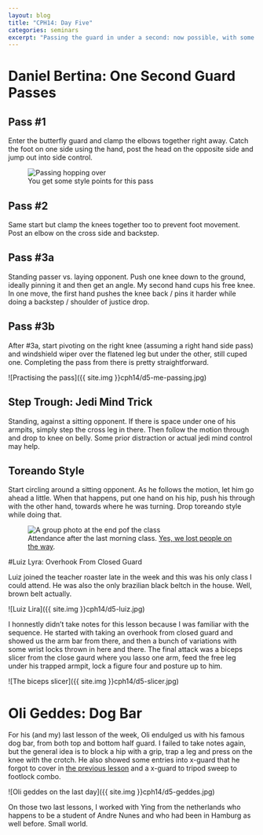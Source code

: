 ```yaml
---
layout: blog
title: "CPH14: Day Five"
categories: seminars
excerpt: "Passing the guard in under a second: now possible, with some jedi mind tricks. Luiz Lyra demonstrates an attack sequence from the closed guard and Oli Geddes shows the infamous dogbar."
---
```

# Daniel Bertina: One Second Guard Passes

## Pass #1
Enter the butterfly guard and clamp the elbows together right away. Catch the foot on one side using the hand, post the head on the opposite side and jump out into side control.

<figure>
	<img src="{{ site.img }}cph14/d5-air-pass.jpg" alt="Passing hopping over" />
	<figcaption>
		You get some style points for this pass
	</figcaption>
</figure>

## Pass #2
Same start but clamp the knees together too to prevent foot movement. Post an elbow on the cross side and backstep.

## Pass #3a
Standing passer vs. laying opponent. Push one knee down to the ground, ideally pinning it and then get an angle. My second hand cups his free knee. In one move, the first hand pushes the knee back / pins it harder while doing a backstep / shoulder of justice drop.

## Pass #3b
After #3a, start pivoting on the right knee (assuming a right hand side pass) and windshield wiper over the flatened leg but under the other, still cuped one. Completing the pass from there is pretty straightforward.

![Practising the pass]({{ site.img }}cph14/d5-me-passing.jpg)

## Step Trough: Jedi Mind Trick
Standing, against a sitting opponent. If there is space under one of his armpits, simply step the cross leg in there. Then follow the motion through and drop to knee on belly. Some prior distraction or actual jedi mind control may help.

## Toreando Style
Start circling around a sitting opponent. As he follows the motion, let him go ahead a little. When that happens, put one hand on his hip, push his through with the other hand, towards where he was turning. Drop toreando style while doing that.

<figure>
	<img src="{{ site.img }}cph14/d5-bertina-tired.jpg" alt="A group photo at the end pof the class" />
	<figcaption>
		Attendance after the last morning class. <a href="{{ site.baseurl }}/seminars/2014/09/23/cph14-day-two.html">Yes, we lost people on the way</a>.
	</figcaption>
</figure>

<a name="lyra"></a>
#Luiz Lyra: Overhook From Closed Guard

Luiz joined the teacher roaster late in the week and this was his only class I could attend. He was also the only brazilian black beltch in the house. Well, brown belt actually.

![Luiz Lira]({{ site.img }}cph14/d5-luiz.jpg)

I honnestly didn’t take notes for this lesson because I was familiar with the sequence. He started with taking an overhook from closed guard and showed us the arm bar from there, and then a bunch of variations with some wrist locks thrown in here and there. The final attack was a biceps slicer from the close gaurd where you lasso one arm, feed the free leg under his trapped armpit, lock a figure four and posture up to him.

![The biceps slicer]({{ site.img }}cph14/d5-slicer.jpg)

# Oli Geddes: Dog Bar

For his (and my) last lesson of the week, Oli endulged us with his famous dog bar, from both top and bottom half guard. I failed to take notes again, but the general idea is to block a hip with a grip, trap a leg and press on the knee with the crotch. He also showed some entries into x-guard that he forgot to cover in [the previous lesson]() and a x-guard to tripod sweep to footlock combo.

![Oli geddes on the last day]({{ site.img }}cph14/d5-geddes.jpg)

On those two last lessons, I worked with Ying from the netherlands who happens to be a student of Andre Nunes and who had been in Hamburg as well before. Small world.